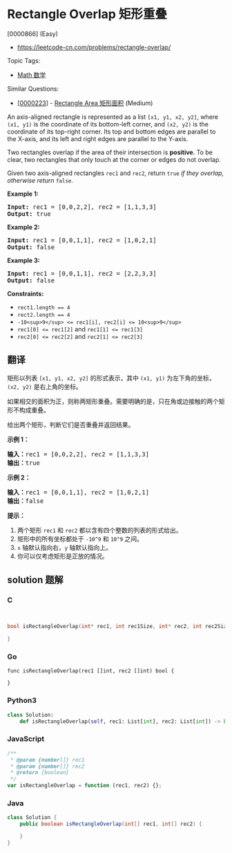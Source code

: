 # Rectangle Overlap 矩形重叠

[0000866] (Easy)

- https://leetcode-cn.com/problems/rectangle-overlap/

Topic Tags:

- [Math 数学](https://leetcode-cn.com/tag/math/)

Similar Questions:

- [[0000223](https://leetcode-cn.com/problems/rectangle-area/)] - [Rectangle Area 矩形面积](./0000223.rectangle-area.md) (Medium)

An axis-aligned rectangle is represented as a list `[x1, y1, x2, y2]`, where `(x1, y1)` is the coordinate of its bottom-left corner, and `(x2, y2)` is the coordinate of its top-right corner. Its top and bottom edges are parallel to the X-axis, and its left and right edges are parallel to the Y-axis.

Two rectangles overlap if the area of their intersection is **positive**. To be clear, two rectangles that only touch at the corner or edges do not overlap.

Given two axis-aligned rectangles `rec1` and `rec2`, return `true` _if they overlap, otherwise return_ `false`.

**Example 1:**

<pre><strong>Input:</strong> rec1 = [0,0,2,2], rec2 = [1,1,3,3]
<strong>Output:</strong> true
</pre>

**Example 2:**

<pre><strong>Input:</strong> rec1 = [0,0,1,1], rec2 = [1,0,2,1]
<strong>Output:</strong> false
</pre>

**Example 3:**

<pre><strong>Input:</strong> rec1 = [0,0,1,1], rec2 = [2,2,3,3]
<strong>Output:</strong> false
</pre>

**Constraints:**

- `rect1.length == 4`
- `rect2.length == 4`
- `-10<sup>9</sup> <= rec1[i], rec2[i] <= 10<sup>9</sup>`
- `rec1[0] <= rec1[2]` and `rec1[1] <= rec1[3]`
- `rec2[0] <= rec2[2]` and `rec2[1] <= rec2[3]`

## 翻译

矩形以列表 `[x1, y1, x2, y2]` 的形式表示，其中 `(x1, y1)` 为左下角的坐标，`(x2, y2)` 是右上角的坐标。

如果相交的面积为正，则称两矩形重叠。需要明确的是，只在角或边接触的两个矩形不构成重叠。

给出两个矩形，判断它们是否重叠并返回结果。

**示例 1：**

<pre><strong>输入：</strong>rec1 = [0,0,2,2], rec2 = [1,1,3,3]
<strong>输出：</strong>true
</pre>

**示例 2：**

<pre><strong>输入：</strong>rec1 = [0,0,1,1], rec2 = [1,0,2,1]
<strong>输出：</strong>false
</pre>

**提示：**

1.  两个矩形 `rec1` 和 `rec2` 都以含有四个整数的列表的形式给出。
2.  矩形中的所有坐标都处于 `-10^9` 和 `10^9` 之间。
3.  `x` 轴默认指向右，`y` 轴默认指向上。
4.  你可以仅考虑矩形是正放的情况。

## solution 题解

### C

```c


bool isRectangleOverlap(int* rec1, int rec1Size, int* rec2, int rec2Size){

}
```

### Go

```golang
func isRectangleOverlap(rec1 []int, rec2 []int) bool {

}
```

### Python3

```python
class Solution:
    def isRectangleOverlap(self, rec1: List[int], rec2: List[int]) -> bool:
```

### JavaScript

```javascript
/**
 * @param {number[]} rec1
 * @param {number[]} rec2
 * @return {boolean}
 */
var isRectangleOverlap = function (rec1, rec2) {};
```

### Java

```java
class Solution {
    public boolean isRectangleOverlap(int[] rec1, int[] rec2) {

    }
}
```
